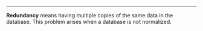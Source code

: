 ___
****Redundancy**** means having multiple copies of the same data in the database. This problem arises when a database is not normalized.